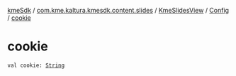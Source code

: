 [kmeSdk](../../../index.md) / [com.kme.kaltura.kmesdk.content.slides](../../index.md) / [KmeSlidesView](../index.md) / [Config](index.md) / [cookie](./cookie.md)

# cookie

`val cookie: `[`String`](https://kotlinlang.org/api/latest/jvm/stdlib/kotlin/-string/index.html)